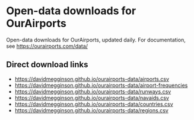 Open-data downloads for OurAirports
===================================

Open-data downloads for OurAirports, updated daily. For documentation, see
https://ourairports.com/data/

## Direct download links

* https://davidmegginson.github.io/ourairports-data/airports.csv
* https://davidmegginson.github.io/ourairports-data/airport-frequencies
* https://davidmegginson.github.io/ourairports-data/runways.csv
* https://davidmegginson.github.io/ourairports-data/navaids.csv
* https://davidmegginson.github.io/ourairports-data/countries.csv
* https://davidmegginson.github.io/ourairports-data/regions.csv
